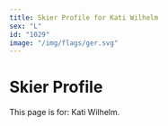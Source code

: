 ```yaml
---
title: Skier Profile for Kati Wilhelm
sex: "L"
id: "1029"
image: "/img/flags/ger.svg" 
---
```


# Skier Profile

This page is for: Kati Wilhelm.
    